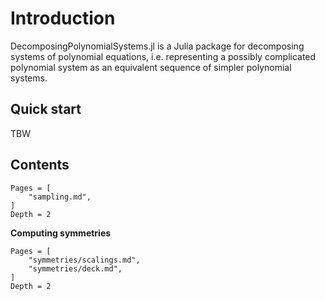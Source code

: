 # Introduction
DecomposingPolynomialSystems.jl is a Julia package for decomposing systems of polynomial equations, i.e. representing a possibly complicated polynomial system as an equivalent sequence of simpler polynomial systems.

## Quick start

TBW

## Contents

```@contents
Pages = [
    "sampling.md",
]
Depth = 2
```

**Computing symmetries**
```@contents
Pages = [
    "symmetries/scalings.md",
    "symmetries/deck.md",
]
Depth = 2
```